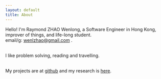 ```yaml
---
layout: default
title: About
---
```

Hello! I'm Raymond ZHAO Wenlong, a Software Engineer in Hong Kong, improver of things, and life-long student.   
email/g: wenlzhao@gmail.com .   
<br>

I like problem solving, reading and travelling.  
<br>  
  
My projects are at [github](https://github.com/muyun) and my research is [here](http://muyun.github.io/research/).  
<br>


